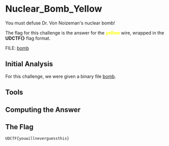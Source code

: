 # Nuclear_Bomb_Yellow

You must defuse Dr. Von Noizeman's nuclear bomb!
<p>The flag for this challenge is the answer for the <font color="yellow"><b>yellow</b></font> wire, wrapped in the <b>UDCTF{}</b> flag format.</p>

FILE: [bomb](https://github.com/kkatayama/ctf_class/blob/master/crypto/nuclear_bomb_yellow/bomb?raw=true)

## Initial Analysis 
For this challenge, we were given a binary file [bomb](https://github.com/kkatayama/ctf_class/blob/master/crypto/nuclear_bomb_yellow/bomb?raw=true).



## Tools 



## Computing the Answer 



## The Flag 
```ObjectScript
UDCTF{youwillneverguessthis}
```
